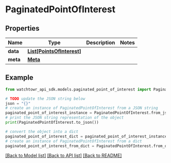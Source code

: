 # PaginatedPointOfInterest


## Properties

Name | Type | Description | Notes
------------ | ------------- | ------------- | -------------
**data** | [**List[PointsOfInterest]**](PointsOfInterest.md) |  | 
**meta** | [**Meta**](Meta.md) |  | 

## Example

```python
from watchtowr_api_sdk.models.paginated_point_of_interest import PaginatedPointOfInterest

# TODO update the JSON string below
json = "{}"
# create an instance of PaginatedPointOfInterest from a JSON string
paginated_point_of_interest_instance = PaginatedPointOfInterest.from_json(json)
# print the JSON string representation of the object
print(PaginatedPointOfInterest.to_json())

# convert the object into a dict
paginated_point_of_interest_dict = paginated_point_of_interest_instance.to_dict()
# create an instance of PaginatedPointOfInterest from a dict
paginated_point_of_interest_from_dict = PaginatedPointOfInterest.from_dict(paginated_point_of_interest_dict)
```
[[Back to Model list]](../README.md#documentation-for-models) [[Back to API list]](../README.md#documentation-for-api-endpoints) [[Back to README]](../README.md)


